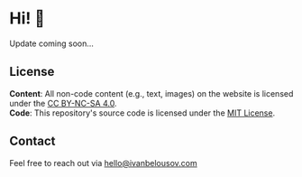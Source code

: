 # Hi! 👋
Update coming soon...

## License
**Content**: All non-code content (e.g., text, images) on the website is licensed under the [CC BY-NC-SA 4.0](https://creativecommons.org/licenses/by-nc-sa/4.0/).  
**Code**: This repository's source code is licensed under the [MIT License](LICENSE-CODE).  

## Contact
Feel free to reach out via hello@ivanbelousov.com


